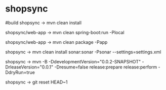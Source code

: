 # shopsync

#build
shopsync -> mvn clean install

shopsync/web-app -> mvn clean spring-boot:run -Plocal

shopsync/web-app -> mvn clean package -Papp

shopsync -> mvn clean install sonar:sonar -Psonar --settings=settings.xml

shopsync -> mvn -B -DdevelopmentVersion="0.0.2-SNAPSHOT" -DrleaseVersion="0.0.1" -Dresume=false release:prepare release:perform -DdryRun=true

shopsync -> git reset HEAD~1